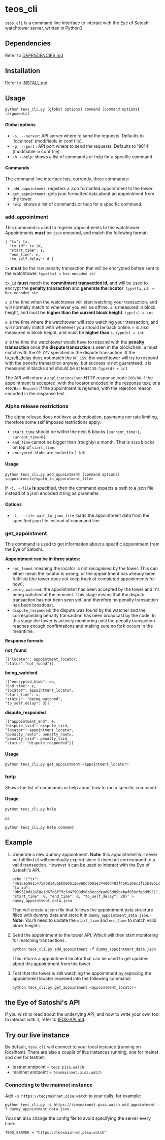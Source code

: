 # teos_cli

`teos_cli` is a command line interface to interact with the Eye of Satoshi watchtower server, written in Python3.

## Dependencies
Refer to [DEPENDENCIES.md](DEPENDENCIES.md)

## Installation

Refer to [INSTALL.md](INSTALL.md)

## Usage

	python teos_cli.py [global options] command [command options] [arguments]
	
#### Global options

- `-s, --server`:	API server where to send the requests. Defaults to 'localhost' (modifiable in conf file).
- `-p, --port` :	API port where to send the requests. Defaults to '9814' (modifiable in conf file).
- `-h --help`: 	shows a list of commands or help for a specific command.

#### Commands

The command line interface has, currently, three commands:

- `add_appointment`: registers a json formatted appointment to the tower.
- `get_appointment`: gets json formatted data about an appointment from the tower.
- `help`: shows a list of commands or help for a specific command.

### add_appointment

This command is used to register appointments to the watchtower. Appointments **must** be `json` encoded, and match the following format:

	{ "tx": tx,
	  "tx_id": tx_id,
	  "start_time": s,
	  "end_time": e,
	  "to_self_delay": d }
	
`tx` **must** be the raw penalty transaction that will be encrypted before sent to the watchtower. `type(tx) = hex encoded str`

`tx_id` **must** match the **commitment transaction id**, and will be used to encrypt the **penalty transaction** and **generate the locator**. `type(tx_id) = hex encoded str`

`s` is the time when the watchtower will start watching your transaction, and will normally match to whenever you will be offline. `s` is measured in block height, and must be **higher than the current block height**. `type(s) = int`

`e` is the time where the watchtower will stop watching your transaction, and will normally match with whenever you should be back online. `e` is also measured in block height, and must be **higher than** `s`. `type(e) = int`

`d` is the time the watchtower would have to respond with the **penalty transaction** once the **dispute transaction** is seen in the blockchain. `d` must match with the `OP_CSV` specified in the dispute transaction. If the to\_self\_delay does not match the `OP_CSV`, the watchtower will try to respond with the penalty transaction anyway, but success is not guaranteed. `d` is measured in blocks and should be at least `20`. `type(d) = int`

The API will return a `application/json` HTTP response code `200/OK` if the appointment is accepted, with the locator encoded in the response text, or a `400/Bad Request` if the appointment is rejected, with the rejection reason encoded in the response text. 

### Alpha release restrictions
The alpha release does not have authentication, payments nor rate limiting, therefore some self imposed restrictions apply:

- `start_time` should be within the next 6 blocks `[current_time+1, current_time+6]`.
- `end_time` cannot be bigger than (roughly) a month. That is `4320` blocks on top of `start_time`.
- `encrypted_blob`s are limited to `2 kib`.


#### Usage

	python teos_cli.py add_appointment [command options] <appointment>/<path_to_appointment_file>
	
if `-f, --file` **is** specified, then the command expects a path to a json file instead of a json encoded string as parameter.
	
#### Options
- `-f, --file path_to_json_file`	 loads the appointment data from the specified json file instead of command line.

### get_appointment	

 This command is used to get information about a specific appointment from the Eye of Satoshi.	

**Appointment can be in three states:**

- `not_found`: meaning the locator is not recognised by the tower. This can either mean the locator is wrong, or the appointment has already been fulfilled (the tower does not keep track of completed appointments for now).
- `being_watched`: the appointment has been accepted by the tower and it's being watched at the moment. This stage means that the dispute transaction has not been seen yet, and therefore no penalty transaction has been broadcast.
- `dispute_responded`: the dispute was found by the watcher and the corresponding penalty transaction has been broadcast by the node. In this stage the tower is actively monitoring until the penalty transaction reaches enough confirmations and making sure no fork occurs in the meantime.

**Response formats**

**not_found**

	[{"locator": appointment_locator, 
	"status":"not_found"}]
	
**being_watched**

	[{"encrypted_blob": eb,
	"end_time": e,
	"locator": appointment_locator,
	"start_time": s,
	"status": "being_watched",
	"to_self_delay": d}]
	
**dispute_responded**

	[{"appointment_end": e,
	"dispute_txid": dispute_txid,
	"locator": appointment_locator,
	"penalty_rawtx": penalty_rawtx,
	"penalty_txid": penalty_txid,
	"status": "dispute_responded"}]
	
#### Usage

	python teos_cli.py get_appointment <appointment_locator>
	

	
### help

Shows the list of commands or help about how to run a specific command.

#### Usage
	python teos_cli.py help
	
or

	python teos_cli.py help command

## Example

1. Generate a new dummy appointment. **Note:** this appointment will never be fulfilled (it will eventually expire) since it does not corresopond to a valid transaction. However it can be used to interact with the Eye of Satoshi's API.

    ```
	echo '{"tx": "4615a58815475ab8145b6bb90b1268a0dbb02e344ddd483f45052bec1f15b1951c1ee7f070a0993da395a5ee92ea3a1c184b5ffdb2507164bf1f8c1364155d48bdbc882eee0868ca69864a807f213f538990ad16f56d7dfb28a18e69e3f31ae9adad229e3244073b7d643b4597ec88bf247b9f73f301b0f25ae8207b02b7709c271da98af19f1db276ac48ba64f099644af1ae2c90edb7def5e8589a1bb17cc72ac42ecf07dd29cff91823938fd0d772c2c92b7ab050f8837efd46197c9b2b3f", "tx_id": "0b9510d92a50c1d67c6f7fc5d47908d96b3eccdea093d89bcbaf05bcfebdd951", "start_time": 0, "end_time": 0, "to_self_delay": 20}' > dummy_appointment_data.json
    ```

    That will create a json file that follows the appointment data structure filled with dummy data and store it in `dummy_appointment_data.json`. **Note**: You'll need to update the `start_time` and `end_time` to match valid block heights.

2. Send the appointment to the tower API. Which will then start monitoring for matching transactions.

    ```
    python teos_cli.py add_appointment -f dummy_appointment_data.json
    ```

    This returns a appointment locator that can be used to get updates about this appointment from the tower.

3. Test that the tower is still watching the appointment by replacing the appointment locator received into the following command:

    ```
    python teos_cli.py get_appointment <appointment_locator>
    ```

## the Eye of Satoshi's API	

If you wish to read about the underlying API, and how to write your own tool to interact with it, refer to [tEOS-API.md](TEOS-API.md).

## Try our live instance

By default, `teos_cli` will connect to your local instance (running on localhost). There are also a couple of live instances running, one for mainet and one for testnet:

- testnet endpoint = `teos.pisa.watch`
- mainnet endpoint = `teosmainnet.pisa.watch`

### Connecting to the mainnet instance
Add `-s https://teosmainnet.pisa.watch` to your calls, for example:

```
python teos_cli.py -s https://teosmainnet.pisa.watch add_appointment -f dummy_appointment_data.json 
```

You can also change the config file to avoid specifying the server every time:

`TEOS_SERVER = "https://teosmainnet.pisa.watch"`